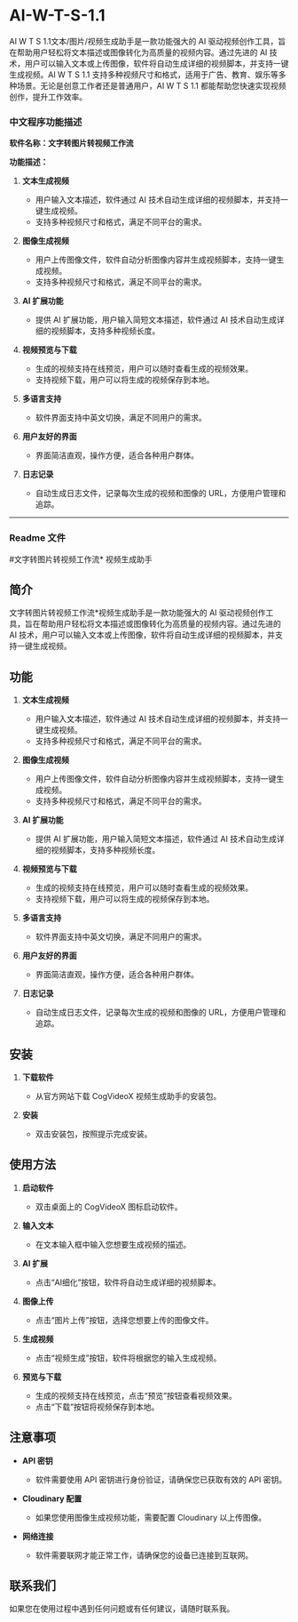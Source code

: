 # AI-W-T-S-1.1
AI W T S 1.1文本/图片/视频生成助手是一款功能强大的 AI 驱动视频创作工具，旨在帮助用户轻松将文本描述或图像转化为高质量的视频内容。通过先进的 AI 技术，用户可以输入文本或上传图像，软件将自动生成详细的视频脚本，并支持一键生成视频。AI W T S 1.1 支持多种视频尺寸和格式，适用于广告、教育、娱乐等多种场景。无论是创意工作者还是普通用户，AI W T S 1.1 都能帮助您快速实现视频创作，提升工作效率。
### 中文程序功能描述

**软件名称：文字转图片转视频工作流**

**功能描述：**

1. **文本生成视频**  
   - 用户输入文本描述，软件通过 AI 技术自动生成详细的视频脚本，并支持一键生成视频。
   - 支持多种视频尺寸和格式，满足不同平台的需求。

2. **图像生成视频**  
   - 用户上传图像文件，软件自动分析图像内容并生成视频脚本，支持一键生成视频。
   - 支持多种视频尺寸和格式，满足不同平台的需求。

3. **AI 扩展功能**  
   - 提供 AI 扩展功能，用户输入简短文本描述，软件通过 AI 技术自动生成详细的视频脚本，支持多种视频长度。

4. **视频预览与下载**  
   - 生成的视频支持在线预览，用户可以随时查看生成的视频效果。
   - 支持视频下载，用户可以将生成的视频保存到本地。

5. **多语言支持**  
   - 软件界面支持中英文切换，满足不同用户的需求。

6. **用户友好的界面**  
   - 界面简洁直观，操作方便，适合各种用户群体。

7. **日志记录**  
   - 自动生成日志文件，记录每次生成的视频和图像的 URL，方便用户管理和追踪。

---

### Readme 文件

#文字转图片转视频工作流* 视频生成助手

## 简介

文字转图片转视频工作流*视频生成助手是一款功能强大的 AI 驱动视频创作工具，旨在帮助用户轻松将文本描述或图像转化为高质量的视频内容。通过先进的 AI 技术，用户可以输入文本或上传图像，软件将自动生成详细的视频脚本，并支持一键生成视频。

## 功能

1. **文本生成视频**  
   - 用户输入文本描述，软件通过 AI 技术自动生成详细的视频脚本，并支持一键生成视频。
   - 支持多种视频尺寸和格式，满足不同平台的需求。

2. **图像生成视频**  
   - 用户上传图像文件，软件自动分析图像内容并生成视频脚本，支持一键生成视频。
   - 支持多种视频尺寸和格式，满足不同平台的需求。

3. **AI 扩展功能**  
   - 提供 AI 扩展功能，用户输入简短文本描述，软件通过 AI 技术自动生成详细的视频脚本，支持多种视频长度。

4. **视频预览与下载**  
   - 生成的视频支持在线预览，用户可以随时查看生成的视频效果。
   - 支持视频下载，用户可以将生成的视频保存到本地。

5. **多语言支持**  
   - 软件界面支持中英文切换，满足不同用户的需求。

6. **用户友好的界面**  
   - 界面简洁直观，操作方便，适合各种用户群体。

7. **日志记录**  
   - 自动生成日志文件，记录每次生成的视频和图像的 URL，方便用户管理和追踪。

## 安装

1. **下载软件**  
   - 从官方网站下载 CogVideoX 视频生成助手的安装包。

2. **安装**  
   - 双击安装包，按照提示完成安装。

## 使用方法

1. **启动软件**  
   - 双击桌面上的 CogVideoX 图标启动软件。

2. **输入文本**  
   - 在文本输入框中输入您想要生成视频的描述。

3. **AI 扩展**  
   - 点击“AI细化”按钮，软件将自动生成详细的视频脚本。

4. **图像上传**  
   - 点击“图片上传”按钮，选择您想要上传的图像文件。

5. **生成视频**  
   - 点击“视频生成”按钮，软件将根据您的输入生成视频。

6. **预览与下载**  
   - 生成的视频支持在线预览，点击“预览”按钮查看视频效果。
   - 点击“下载”按钮将视频保存到本地。

## 注意事项

- **API 密钥**  
  - 软件需要使用 API 密钥进行身份验证，请确保您已获取有效的 API 密钥。

- **Cloudinary 配置**  
  - 如果您使用图像生成视频功能，需要配置 Cloudinary 以上传图像。

- **网络连接**  
  - 软件需要联网才能正常工作，请确保您的设备已连接到互联网。

## 联系我们

如果您在使用过程中遇到任何问题或有任何建议，请随时联系我。
